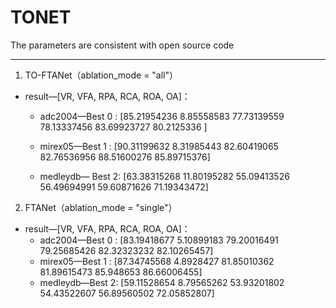 # TONET

The parameters are consistent with open source code

-----

1. TO-FTANet（ablation_mode = "all"）

+ result—[VR, VFA, RPA, RCA, ROA, OA]：
  + adc2004—Best 0 : [85.21954236  8.85558583 77.73139559 78.13337456 83.69923727 80.2125336 ]
  
  + mirex05—Best 1 : [90.31199632  8.31985443 82.60419065 82.76536956 88.51600276 85.89715376]
  
  + medleydb— Best 2: [63.38315268 11.80195282 55.09413526 56.49694991 59.60871626 71.19343472]
  
  
  


2. FTANet（ablation_mode = "single"）

+ result—[VR, VFA, RPA, RCA, ROA, OA]：
  + adc2004—Best 0 :  [83.19418677  5.10899183 79.20016491 79.25685426 82.32323232 82.10265457]
  + mirex05—Best 1 : [87.34745568  4.8928427  81.85010362 81.89615473 85.948653   86.66006455]
  + medleydb—Best 2: [59.11528654  8.79565262 53.93201802 54.43522607 56.89560502 72.05852807]
